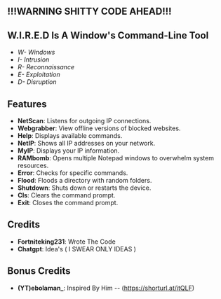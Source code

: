 ## !!!WARNING SHITTY CODE AHEAD!!!

## W.I.R.E.D Is A Window's Command-Line Tool
- *W- Windows* 
- *I- Intrusion*
- *R- Reconnaissance*
- *E- Exploitation*
- *D- Disruption*

## Features
- **NetScan**: Listens for outgoing IP connections.
- **Webgrabber**: View offline versions of blocked websites.
- **Help**: Displays available commands.
- **NetIP**: Shows all IP addresses on your network.
- **MyIP**: Displays your IP information.
- **RAMbomb**: Opens multiple Notepad windows to overwhelm system resources.
- **Error**: Checks for specific commands.
- **Flood**: Floods a directory with random folders.
- **Shutdown**: Shuts down or restarts the device.
- **Cls**: Clears the command prompt.
- **Exit**: Closes the command prompt.

## Credits
- **Fortniteking231**: Wrote The Code
- **Chatgpt**: Idea's ( I SWEAR ONLY IDEAS )

## Bonus Credits
- **(YT)ebolaman_**: Inspired By Him -- (https://shorturl.at/itQLF)
